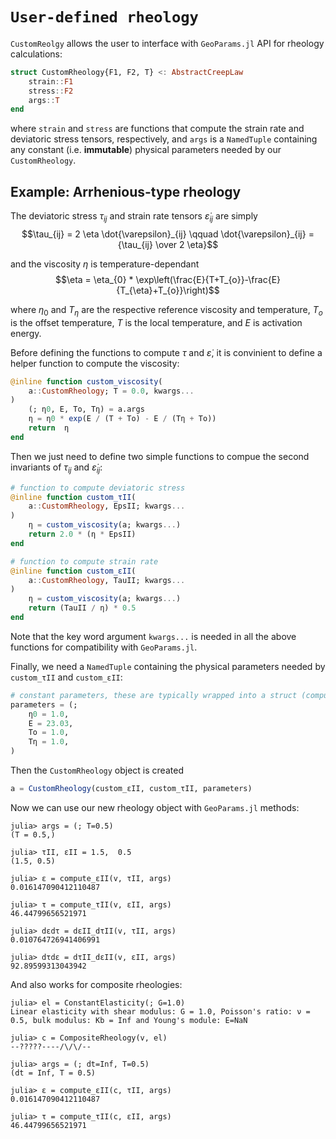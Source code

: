 # `User-defined rheology`

`CustomReolgy` allows the user to interface with `GeoParams.jl` API for rheology calculations: 

```julia
struct CustomRheology{F1, F2, T} <: AbstractCreepLaw
    strain::F1
    stress::F2
    args::T
end
```

where `strain` and `stress` are functions that compute the strain rate and deviatoric stress tensors, respectively, and `args` is a `NamedTuple` containing any constant (i.e. **immutable**) physical parameters needed by our `CustomRheology`. 

## Example: Arrhenious-type rheology
The deviatoric stress $\tau_{ij}$ and strain rate tensors $\dot{\varepsilon}_{ij}$ are simply
    $$\tau_{ij} = 2 \eta \dot{\varepsilon}_{ij} \qquad \dot{\varepsilon}_{ij}  = {\tau_{ij}  \over 2 \eta}$$

and the viscosity $\eta$ is temperature-dependant
    $$\eta = \eta_{0} * \exp\left(\frac{E}{T+T_{o}}-\frac{E}{T_{\eta}+T_{o}}\right)$$

where $\eta_0$ and $T_{\eta}$ are the respective reference viscosity and temperature, $T_o$ is the offset temperature, $T$ is the local temperature, and $E$ is activation energy. 

Before defining the functions to compute $\tau$ and $\dot{\varepsilon}$, it is convinient to define a helper function to compute the viscosity:
```julia
@inline function custom_viscosity(
    a::CustomRheology; T = 0.0, kwargs...
)
    (; η0, E, To, Tη) = a.args
    η = η0 * exp(E / (T + To) - E / (Tη + To))
    return  η
end
```
Then we just need to define two simple functions to compue the second invariants of $\tau_{ij}$ and $\dot{\varepsilon}_{ij}$:

```julia
# function to compute deviatoric stress
@inline function custom_τII(
    a::CustomRheology, EpsII; kwargs...
)
    η = custom_viscosity(a; kwargs...)
    return 2.0 * (η * EpsII)
end

# function to compute strain rate
@inline function custom_εII(
    a::CustomRheology, TauII; kwargs...
)
    η = custom_viscosity(a; kwargs...)
    return (TauII / η) * 0.5
end
```
Note that the key word argument `kwargs...` is needed in all the above functions for compatibility with `GeoParams.jl`. 

Finally, we need a `NamedTuple` containing the physical parameters needed by `custom_τII` and `custom_εII`:
```julia
# constant parameters, these are typically wrapped into a struct (compulsory)
parameters = (;
    η0 = 1.0,
    E = 23.03,
    To = 1.0,
    Tη = 1.0,
)
```

Then the `CustomRheology` object is created
```julia
a = CustomRheology(custom_εII, custom_τII, parameters)
```

Now we can use our new rheology object with `GeoParams.jl` methods:

```julia-repl
julia> args = (; T=0.5)
(T = 0.5,)

julia> τII, εII = 1.5,  0.5
(1.5, 0.5)

julia> ε = compute_εII(v, τII, args)
0.016147090412110487

julia> τ = compute_τII(v, εII, args)
46.44799656521971

julia> dεdτ = dεII_dτII(v, τII, args)
0.010764726941406991

julia> dτdε = dτII_dεII(v, εII, args)
92.89599313043942
```
 
And also works for composite rheologies:

```julia-repl
julia> el = ConstantElasticity(; G=1.0)
Linear elasticity with shear modulus: G = 1.0, Poisson's ratio: ν = 0.5, bulk modulus: Kb = Inf and Young's module: E=NaN

julia> c = CompositeRheology(v, el)
--?????----/\/\/--

julia> args = (; dt=Inf, T=0.5)
(dt = Inf, T = 0.5)

julia> ε = compute_εII(c, τII, args)
0.016147090412110487

julia> τ = compute_τII(c, εII, args)
46.44799656521971
```
